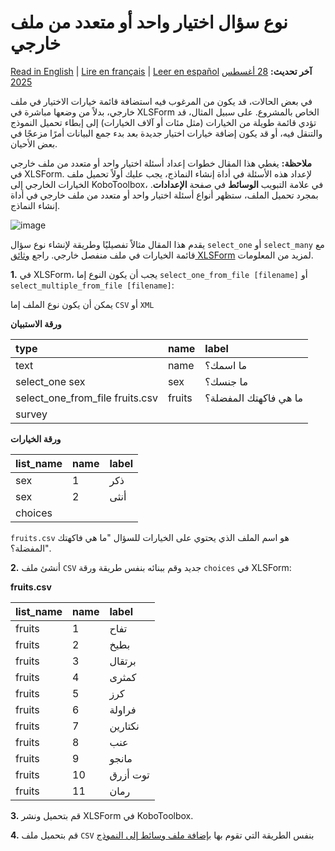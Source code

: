 # نوع سؤال اختيار واحد أو متعدد من ملف خارجي
<a href="../external_file.html">Read in English</a> | <a href="../fr/external_file.html">Lire en français</a> | <a href="../es/external_file.html">Leer en español</a>
**آخر تحديث:** <a href="https://github.com/kobotoolbox/docs/blob/87ff8377b846dacb801191e0b619126a563040a9/source/external_file.md" class="reference">28 أغسطس 2025</a>

في بعض الحالات، قد يكون من المرغوب فيه استضافة قائمة خيارات الاختيار في ملف خارجي، بدلاً من وضعها مباشرة في XLSForm الخاص بالمشروع. على سبيل المثال، قد تؤدي قائمة طويلة من الخيارات (مثل مئات أو آلاف الخيارات) إلى إبطاء تحميل النموذج والتنقل فيه، أو قد يكون إضافة خيارات اختيار جديدة بعد بدء جمع البيانات أمرًا مزعجًا في بعض الأحيان.

<p class="note"> <b>ملاحظة:</b> يغطي هذا المقال خطوات إعداد أسئلة اختيار واحد أو متعدد من ملف خارجي في XLSForm. لإعداد هذه الأسئلة في أداة إنشاء النماذج، يجب عليك أولاً تحميل ملف الخيارات الخارجي إلى KoboToolbox، في علامة التبويب <b>الوسائط</b> في صفحة <b>الإعدادات</b>. بمجرد تحميل الملف، ستظهر أنواع أسئلة اختيار واحد أو متعدد من ملف خارجي في أداة إنشاء النماذج. </p>

![image](/images/external_file/select_from_file.png)

يقدم هذا المقال مثالاً تفصيليًا وطريقة لإنشاء نوع سؤال `select_one` أو `select_many` مع قائمة الخيارات في ملف منفصل خارجي. راجع [وثائق XLSForm](https://xlsform.org/en/#multiple-choice-from-file) لمزيد من المعلومات.

**1.** في XLSForm، يجب أن يكون النوع إما `select_one_from_file [filename]` أو `select_multiple_from_file [filename]`:

<p class="note">يمكن أن يكون نوع الملف إما <code>CSV</code> أو <code>XML</code></p>

**ورقة الاستبيان**

| type                            | name   | label                    |
| :------------------------------ | :----- | :----------------------- |
| text                            | name   | ما اسمك؟                 |
| select_one sex                  | sex    | ما جنسك؟                 |
| select_one_from_file fruits.csv | fruits | ما هي فاكهتك المفضلة؟    |
| survey |

**ورقة الخيارات**

| list_name | name | label  |
| :-------- | :--- | :----- |
| sex       | 1    | ذكر    |
| sex       | 2    | أنثى   |
| choices |

<p class="note"><code>fruits.csv</code> هو اسم الملف الذي يحتوي على الخيارات للسؤال "ما هي فاكهتك المفضلة؟".</p>

**2.** أنشئ ملف `CSV` جديد وقم ببنائه بنفس طريقة ورقة `choices` في XLSForm:

**fruits.csv**

| list_name | name | label      |
| :-------- | :--- | :--------- |
| fruits    | 1    | تفاح       |
| fruits    | 2    | بطيخ       |
| fruits    | 3    | برتقال     |
| fruits    | 4    | كمثرى      |
| fruits    | 5    | كرز        |
| fruits    | 6    | فراولة     |
| fruits    | 7    | نكتارين    |
| fruits    | 8    | عنب        |
| fruits    | 9    | مانجو      |
| fruits    | 10   | توت أزرق   |
| fruits    | 11   | رمان       |

**3.** قم بتحميل ونشر XLSForm في KoboToolbox.

**4.** قم بتحميل ملف `CSV` بنفس الطريقة التي تقوم بها [بإضافة ملف وسائط إلى النموذج](media.md)